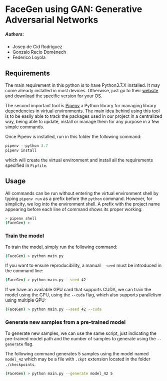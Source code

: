 # FaceGen using GAN: Generative Adversarial Networks

##### Authors:
- Josep de Cid Rodríguez
- Gonzalo Recio Domènech
- Federico Loyola

## Requirements

The main requirement in this python is to have Python3.7.X installed.
It may come already installed in most devices. Otherwise, just go to their
[website](https://www.python.org/downloads/release/python-376/) and download the specific version for your OS.

The second important tool is [Pipenv](https://pipenv-fork.readthedocs.io/) a Python library for managing library
dependencies in virtual environments. The main idea behind using this tool is to be
easily able to track the packages used in our project in a centralized way, being able
to update, install or manage them for any purpose in a few simple commands.

Once Pipenv is installed, run in this folder the following command:

```python
pipenv --python 3.7
pipenv install
```

which will create the virtual environment and install all the requirements specified in `Pipfile`.

## Usage

All commands can be run without entering the virtual environment shell by typing
`pipenv run` as a prefix before the `python` command. However, for simplicity,
we log into the environment shell. A prefix with the project name appearing before
each line of command shows its proper working:

```bash
> pipenv shell
(FaceGen) >
```
### Train the model

To train the model, simply run the following command:

```bash
(FaceGen) > python main.py 
```

If you want to ensure reproducibility, a manual `--seed` must be introduced in the command line:

```bash
(FaceGen) > python main.py --seed 42
```

If we have an available GPU card that supports CUDA, we can train the model using the GPU,
using the `--cuda` flag, which also supports parallelism using multiple GPU:

```bash
(FaceGen) > python main.py --seed 42 --cuda
```

### Generate new samples from a pre-trained model

To generate new samples, we can use the same script, just indicating the pre-trained model
path and the number of samples to generate using the `--generate` flag.

The following command generates 5 samples using the model named `model_42` which may be a file with `.ckpt`
extension located in the folder `./checkpoints`. 

```bash
(FaceGen) > python main.py --generate model_42 5
```